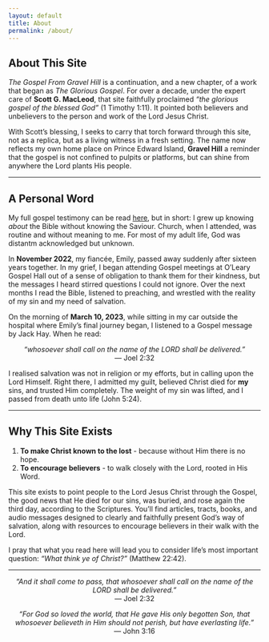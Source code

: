 ```yaml
---
layout: default
title: About
permalink: /about/
---
```


## About This Site

*The Gospel From Gravel Hill* is a continuation, and a new chapter, of a work that began as *The Glorious Gospel*. For over a decade, under the expert care of **Scott G. MacLeod**, that site faithfully proclaimed *“the glorious gospel of the blessed God”* (1 Timothy 1:11). It pointed both believers and unbelievers to the person and work of the Lord Jesus Christ.

With Scott’s blessing, I seeks to carry that torch forward through this site, not as a replica, but as a living witness in a fresh setting. The name now reflects my own home place on Prince Edward Island, **Gravel Hill** a reminder that the gospel is not confined to pulpits or platforms, but can shine from anywhere the Lord plants His people.

---

## A Personal Word

My full gospel testimony can be read [here](https://heaven4sure.com/my-journey-to-christ-marc-macarthur/), but in short: I grew up knowing *about* the Bible without knowing the Saviour. Church, when I attended, was routine and without meaning to me. For most of my adult life, God was distantm acknowledged but unknown.

In **November 2022**, my fiancée, Emily, passed away suddenly after sixteen years together. In my grief, I began attending Gospel meetings at O’Leary Gospel Hall out of a sense of obligation to thank them for their kindness, but the messages I heard stirred questions I could not ignore. Over the next months I read the Bible, listened to preaching, and wrestled with the reality of my sin and my need of salvation.

On the morning of **March 10, 2023**, while sitting in my car outside the hospital where Emily’s final journey began, I listened to a Gospel message by Jack Hay. When he read:

<p style="text-align:center;"><em>“whosoever shall call on the name of the LORD shall be delivered.”</em> <BR> — Joel 2:32</p>

I realised salvation was not in religion or my efforts, but in calling upon the Lord Himself. Right there, I admitted my guilt, believed Christ died for **my** sins, and trusted Him completely. The weight of my sin was lifted, and I passed from death unto life (John 5:24).

---

## Why This Site Exists

1. **To make Christ known to the lost** - because without Him there is no hope.  
2. **To encourage believers** - to walk closely with the Lord, rooted in His Word.

This site exists to point people to the Lord Jesus Christ through the Gospel, the good news that He died for our sins, was buried, and rose again the third day, according to the Scriptures. You’ll find articles, tracts, books, and audio messages designed to clearly and faithfully present God’s way of salvation, along with resources to encourage believers in their walk with the Lord.

I pray that what you read here will lead you to consider life’s most important question: *“What think ye of Christ?”* (Matthew 22:42).

---

<p style="text-align:center;"><em>“And it shall come to pass, that whosoever shall call on the name of the LORD shall be delivered.”</em> <BR> — Joel 2:32</p>

<p style="text-align:center;"><em>“For God so loved the world, that He gave His only begotten Son, that whosoever believeth in Him should not perish, but have everlasting life.”</em> <BR> — John 3:16</p>
